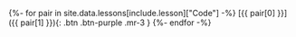 {%- for pair in site.data.lessons[include.lesson]["Code"] -%}
[{{ pair[0] }}]({{ pair[1] }}){: .btn .btn-purple .mr-3 }
{%- endfor -%}

